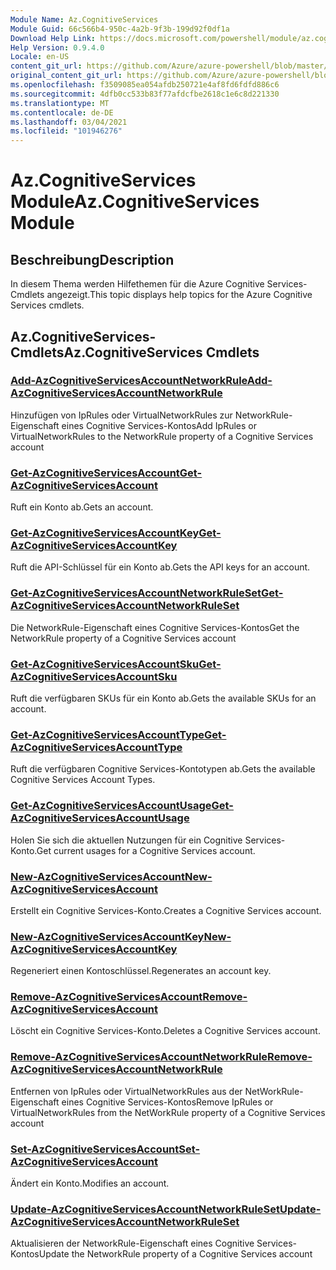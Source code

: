 ```yaml
---
Module Name: Az.CognitiveServices
Module Guid: 66c566b4-950c-4a2b-9f3b-199d92f0df1a
Download Help Link: https://docs.microsoft.com/powershell/module/az.cognitiveservices
Help Version: 0.9.4.0
Locale: en-US
content_git_url: https://github.com/Azure/azure-powershell/blob/master/src/CognitiveServices/CognitiveServices/help/Az.CognitiveServices.md
original_content_git_url: https://github.com/Azure/azure-powershell/blob/master/src/CognitiveServices/CognitiveServices/help/Az.CognitiveServices.md
ms.openlocfilehash: f3509085ea054afdb250721e4af8fd6fdfd886c6
ms.sourcegitcommit: 4dfb0cc533b83f77afdcfbe2618c1e6c8d221330
ms.translationtype: MT
ms.contentlocale: de-DE
ms.lasthandoff: 03/04/2021
ms.locfileid: "101946276"
---
```

# <span data-ttu-id="1be96-101">Az.CognitiveServices Module</span><span class="sxs-lookup"><span data-stu-id="1be96-101">Az.CognitiveServices Module</span></span>
## <span data-ttu-id="1be96-102">Beschreibung</span><span class="sxs-lookup"><span data-stu-id="1be96-102">Description</span></span>
<span data-ttu-id="1be96-103">In diesem Thema werden Hilfethemen für die Azure Cognitive Services-Cmdlets angezeigt.</span><span class="sxs-lookup"><span data-stu-id="1be96-103">This topic displays help topics for the Azure Cognitive Services cmdlets.</span></span>

## <span data-ttu-id="1be96-104">Az.CognitiveServices-Cmdlets</span><span class="sxs-lookup"><span data-stu-id="1be96-104">Az.CognitiveServices Cmdlets</span></span>
### [<span data-ttu-id="1be96-105">Add-AzCognitiveServicesAccountNetworkRule</span><span class="sxs-lookup"><span data-stu-id="1be96-105">Add-AzCognitiveServicesAccountNetworkRule</span></span>](Add-AzCognitiveServicesAccountNetworkRule.md)
<span data-ttu-id="1be96-106">Hinzufügen von IpRules oder VirtualNetworkRules zur NetworkRule-Eigenschaft eines Cognitive Services-Kontos</span><span class="sxs-lookup"><span data-stu-id="1be96-106">Add IpRules or VirtualNetworkRules to the NetworkRule property of a Cognitive Services account</span></span>

### [<span data-ttu-id="1be96-107">Get-AzCognitiveServicesAccount</span><span class="sxs-lookup"><span data-stu-id="1be96-107">Get-AzCognitiveServicesAccount</span></span>](Get-AzCognitiveServicesAccount.md)
<span data-ttu-id="1be96-108">Ruft ein Konto ab.</span><span class="sxs-lookup"><span data-stu-id="1be96-108">Gets an account.</span></span>

### [<span data-ttu-id="1be96-109">Get-AzCognitiveServicesAccountKey</span><span class="sxs-lookup"><span data-stu-id="1be96-109">Get-AzCognitiveServicesAccountKey</span></span>](Get-AzCognitiveServicesAccountKey.md)
<span data-ttu-id="1be96-110">Ruft die API-Schlüssel für ein Konto ab.</span><span class="sxs-lookup"><span data-stu-id="1be96-110">Gets the API keys for an account.</span></span>

### [<span data-ttu-id="1be96-111">Get-AzCognitiveServicesAccountNetworkRuleSet</span><span class="sxs-lookup"><span data-stu-id="1be96-111">Get-AzCognitiveServicesAccountNetworkRuleSet</span></span>](Get-AzCognitiveServicesAccountNetworkRuleSet.md)
<span data-ttu-id="1be96-112">Die NetworkRule-Eigenschaft eines Cognitive Services-Kontos</span><span class="sxs-lookup"><span data-stu-id="1be96-112">Get the NetworkRule property of a Cognitive Services account</span></span>

### [<span data-ttu-id="1be96-113">Get-AzCognitiveServicesAccountSku</span><span class="sxs-lookup"><span data-stu-id="1be96-113">Get-AzCognitiveServicesAccountSku</span></span>](Get-AzCognitiveServicesAccountSku.md)
<span data-ttu-id="1be96-114">Ruft die verfügbaren SKUs für ein Konto ab.</span><span class="sxs-lookup"><span data-stu-id="1be96-114">Gets the available SKUs for an account.</span></span>

### [<span data-ttu-id="1be96-115">Get-AzCognitiveServicesAccountType</span><span class="sxs-lookup"><span data-stu-id="1be96-115">Get-AzCognitiveServicesAccountType</span></span>](Get-AzCognitiveServicesAccountType.md)
<span data-ttu-id="1be96-116">Ruft die verfügbaren Cognitive Services-Kontotypen ab.</span><span class="sxs-lookup"><span data-stu-id="1be96-116">Gets the available Cognitive Services Account Types.</span></span>

### [<span data-ttu-id="1be96-117">Get-AzCognitiveServicesAccountUsage</span><span class="sxs-lookup"><span data-stu-id="1be96-117">Get-AzCognitiveServicesAccountUsage</span></span>](Get-AzCognitiveServicesAccountUsage.md)
<span data-ttu-id="1be96-118">Holen Sie sich die aktuellen Nutzungen für ein Cognitive Services-Konto.</span><span class="sxs-lookup"><span data-stu-id="1be96-118">Get current usages for a Cognitive Services account.</span></span>

### [<span data-ttu-id="1be96-119">New-AzCognitiveServicesAccount</span><span class="sxs-lookup"><span data-stu-id="1be96-119">New-AzCognitiveServicesAccount</span></span>](New-AzCognitiveServicesAccount.md)
<span data-ttu-id="1be96-120">Erstellt ein Cognitive Services-Konto.</span><span class="sxs-lookup"><span data-stu-id="1be96-120">Creates a Cognitive Services account.</span></span>

### [<span data-ttu-id="1be96-121">New-AzCognitiveServicesAccountKey</span><span class="sxs-lookup"><span data-stu-id="1be96-121">New-AzCognitiveServicesAccountKey</span></span>](New-AzCognitiveServicesAccountKey.md)
<span data-ttu-id="1be96-122">Regeneriert einen Kontoschlüssel.</span><span class="sxs-lookup"><span data-stu-id="1be96-122">Regenerates an account key.</span></span>

### [<span data-ttu-id="1be96-123">Remove-AzCognitiveServicesAccount</span><span class="sxs-lookup"><span data-stu-id="1be96-123">Remove-AzCognitiveServicesAccount</span></span>](Remove-AzCognitiveServicesAccount.md)
<span data-ttu-id="1be96-124">Löscht ein Cognitive Services-Konto.</span><span class="sxs-lookup"><span data-stu-id="1be96-124">Deletes a Cognitive Services account.</span></span>

### [<span data-ttu-id="1be96-125">Remove-AzCognitiveServicesAccountNetworkRule</span><span class="sxs-lookup"><span data-stu-id="1be96-125">Remove-AzCognitiveServicesAccountNetworkRule</span></span>](Remove-AzCognitiveServicesAccountNetworkRule.md)
<span data-ttu-id="1be96-126">Entfernen von IpRules oder VirtualNetworkRules aus der NetWorkRule-Eigenschaft eines Cognitive Services-Kontos</span><span class="sxs-lookup"><span data-stu-id="1be96-126">Remove IpRules or VirtualNetworkRules from the NetWorkRule property of a Cognitive Services account</span></span>

### [<span data-ttu-id="1be96-127">Set-AzCognitiveServicesAccount</span><span class="sxs-lookup"><span data-stu-id="1be96-127">Set-AzCognitiveServicesAccount</span></span>](Set-AzCognitiveServicesAccount.md)
<span data-ttu-id="1be96-128">Ändert ein Konto.</span><span class="sxs-lookup"><span data-stu-id="1be96-128">Modifies an account.</span></span>

### [<span data-ttu-id="1be96-129">Update-AzCognitiveServicesAccountNetworkRuleSet</span><span class="sxs-lookup"><span data-stu-id="1be96-129">Update-AzCognitiveServicesAccountNetworkRuleSet</span></span>](Update-AzCognitiveServicesAccountNetworkRuleSet.md)
<span data-ttu-id="1be96-130">Aktualisieren der NetworkRule-Eigenschaft eines Cognitive Services-Kontos</span><span class="sxs-lookup"><span data-stu-id="1be96-130">Update the NetworkRule property of a Cognitive Services account</span></span>

